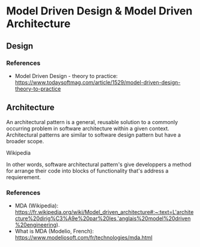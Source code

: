 ﻿# Model Driven Design & Model Driven Architecture

## Design

### References

- Model Driven Design - theory to practice: https://www.todaysoftmag.com/article/1529/model-driven-design-theory-to-practice

## Architecture


An architectural pattern is a general, reusable solution to a commonly occurring problem in software architecture within a given context. Architectural patterns are similar to software design pattern but have a broader scope.

Wikipedia

In other words, software architectural pattern's give developpers a method for arrange their code into blocks of functionality that's address a requierement.

### References

- MDA (Wikipedia): https://fr.wikipedia.org/wiki/Model_driven_architecture#:~:text=L'architecture%20dirig%C3%A9e%20par%20les,'anglais%20model%20driven%20engineering).
- What is MDA (Modelio, French): https://www.modeliosoft.com/fr/technologies/mda.html